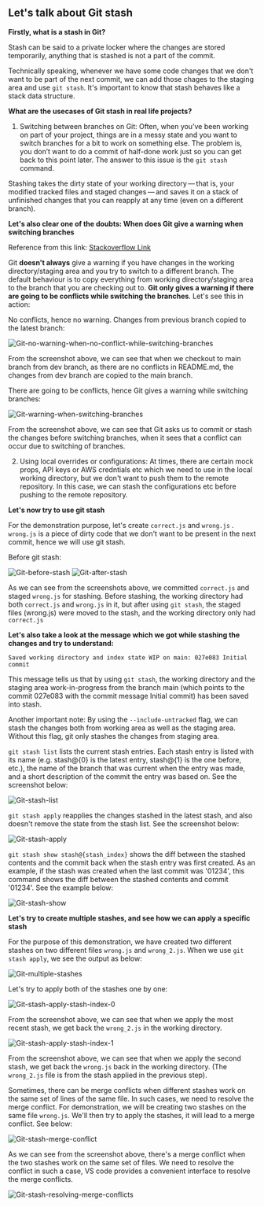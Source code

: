 ## Let's talk about Git stash ##

**Firstly, what is a stash in Git?**

Stash can be said to a private locker where the changes are stored temporarily, anything that is stashed is not a part of the commit.

Technically speaking, whenever we have some code changes that we don't want to be part of the next commit, we can add those chages to the staging area and use `git stash`. It's important to know that stash behaves like a stack data structure.

**What are the usecases of Git stash in real life projects?** 

1) Switching between branches on Git: Often, when you’ve been working on part of your project, things are in a messy state and you want to switch branches for a bit to work on something else. The problem is, you don’t want to do a commit of half-done work just so you can get back to this point later. The answer to this issue is the `git stash` command.

Stashing takes the dirty state of your working directory — that is, your modified tracked files and staged changes — and saves it on a stack of unfinished changes that you can reapply at any time (even on a different branch).

**Let's also clear one of the doubts: When does Git give a warning when switching branches**

Reference from this link: [Stackoverflow Link](https://stackoverflow.com/questions/38029499/git-does-not-warn-me-about-changes-when-switching-branches#:~:text=You%20get%20a%20message%20asking,to%20stash%20or%20commit%20changes) 

Git **doesn't always** give a warning if you have changes in the working directory/staging area and you try to switch to a different branch. The default behaviour is to copy everything from working directory/staging area to the branch that you are checking out to. **Git only gives a warning if there are going to be conflicts while switching the branches**. Let's see this in action:

No conflicts, hence no warning. Changes from previous branch copied to the latest branch:

![Git-no-warning-when-no-conflict-while-switching-branches](./Git-no-warning-when-no-conflict-while-switching-branches.png)

From the screenshot above, we can see that when we checkout to main branch from dev branch, as there are no conflicts in README.md, the changes from dev branch are copied to the main branch.

There are going to be conflicts, hence Git gives a warning while switching branches:

![Git-warning-when-switching-branches](./Git-warning-when-switching-branches.png)

From the screenshot above, we can see that Git asks us to commit or stash the changes before switching branches, when it sees that a conflict can occur due to switching of branches.

2) Using local overrides or configurations: At times, there are certain mock props, API keys or AWS credntials etc which we need to use in the local working directory, but we don't want to push them to the remote repository. In this case, we can stash the configurations etc before pushing to the remote repository. 

**Let's now try to use git stash**

For the demonstration purpose, let's create `correct.js` and `wrong.js` . `wrong.js` is a piece of dirty code that we don't want to be present in the next commit, hence we will use git stash.

Before git stash:

![Git-before-stash](./Git-before-stash.png)
![Git-after-stash](./Git-after-stash.png)

As we can see from the screenshots above, we committed `correct.js` and staged `wrong.js` for stashing. Before stashing, the working directory had both `correct.js` and `wrong.js` in it, but after using `git stash`, the staged files (wrong.js) were moved to the stash, and the working directory only had `correct.js`

**Let's also take a look at the message which we got while stashing the changes and try to understand:** 

`Saved working directory and index state WIP on main: 027e083 Initial commit` 

This message tells us that by using `git stash`, the working directory and the staging area work-in-progress from the branch main (which points to the commit 027e083 with the commit message Initial commit) has been saved into stash.

Another important note: By using the `--include-untracked` flag, we can stash the changes both from working area as well as the staging area. Without this flag, git only stashes the changes from staging area.

`git stash list` lists the current stash entries. Each stash entry is listed with its name (e.g. stash@{0} is the latest entry, stash@{1} is the one before, etc.), the name of the branch that was current when the entry was made, and a short description of the commit the entry was based on. See the screenshot below:

![Git-stash-list](./Git-stash-list.png)

`git stash apply` reapplies the changes stashed in the latest stash, and also doesn't remove the state from the stash list. See the screenshot below:

![Git-stash-apply](./Git-stash-apply.png)

`git stash show stash@{stash_index}` shows the diff between the stashed contents and the commit back when the stash entry was first created. As an example, if the stash was created when the last commit was '01234', this command shows the diff between the stashed contents and commit '01234'. See the example below:

![Git-stash-show](./Git-stash-show.png)

**Let's try to create multiple stashes, and see how we can apply a specific stash**

For the purpose of this demonstration, we have created two different stashes on two different files `wrong.js` and `wrong_2.js`. When we use `git stash apply`, we see the output as below:

![Git-multiple-stashes](./Git-multiple-stashes.png)

Let's try to apply both of the stashes one by one:

![Git-stash-apply-stash-index-0](./Git-stash-apply-stash-index-0.png)

From the screenshot above, we can see that when we apply the most recent stash, we get back the `wrong_2.js` in the working directory.

![Git-stash-apply-stash-index-1](./Git-stash-apply-stash-index-1.png)

From the screenshot above, we can see that when we apply the second stash, we get back the `wrong.js` back in the working directory. (The `wrong_2.js` file is from the stash applied in the previous step).

Sometimes, there can be merge conflicts when different stashes work on the same set of lines of the same file. In such cases, we need to resolve the merge conflict. For demonstration, we will be creating two stashes on the same file `wrong.js`. We'll then try to apply the stashes, it will lead to a merge conflict. See below:

![Git-stash-merge-conflict](./Git-stash-merge-conflict.png)

As we can see from the screenshot above, there's a merge conflict when the two stashes work on the same set of files. We need to resolve the conflict in such a case, VS code provides a convenient interface to resolve the merge conflicts.

![Git-stash-resolving-merge-conflicts](./Git-resolving-stash-merge-conflicts.png)
